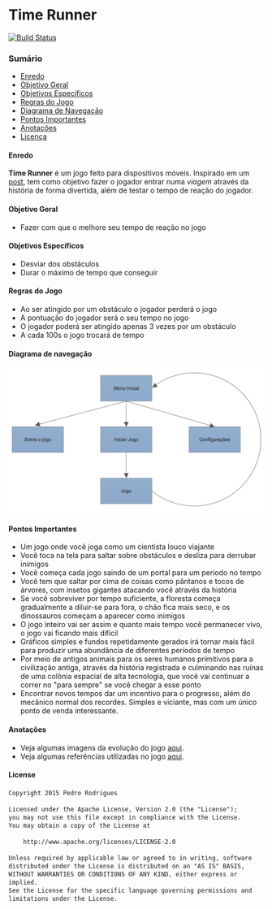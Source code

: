 # Time Runner

[![Build Status](https://travis-ci.org/hpedrorodrigues/TimeRunner.svg?branch=master)](https://travis-ci.org/hpedrorodrigues/TimeRunner)


### Sumário

* [Enredo](#enredo)
* [Objetivo Geral](#objetivo-geral)
* [Objetivos Específicos](#objetivos-específicos)
* [Regras do Jogo](#regras-do-jogo)
* [Diagrama de Navegação](#diagrama-de-navegação)
* [Pontos Importantes](#pontos-importantes)
* [Anotações](#anotações)
* [Licença](#license)


#### Enredo

**Time Runner** é um jogo feito para dispositivos móveis. Inspirado em um
[post](http://www.reddit.com/r/gameideas/comments/3frqt9/need_idea_for_a_simple_yet_fun_mobile_game/),
tem como objetivo fazer o jogador entrar numa *viagem* através da história de forma divertida, além de testar o tempo
de reação do jogador.


#### Objetivo Geral

* Fazer com que o melhore seu tempo de reação no jogo


#### Objetivos Específicos

* Desviar dos obstáculos
* Durar o máximo de tempo que conseguir


#### Regras do Jogo

* Ao ser atingido por um obstáculo o jogador perderá o jogo
* A pontuação do jogador será o seu tempo no jogo
* O jogador poderá ser atingido apenas 3 vezes por um obstáculo
* A cada 100s o jogo trocará de tempo


#### Diagrama de navegação

![Diagrama de Navegação](assets/images/navigation_diagram.png)


#### Pontos Importantes

- Um jogo onde você joga como um cientista louco viajante
- Você toca na tela para saltar sobre obstáculos e desliza para derrubar inimigos
- Você começa cada jogo saindo de um portal para um período no tempo
- Você tem que saltar por cima de coisas como pântanos e tocos de árvores, com insetos gigantes atacando você através
da história
- Se você sobreviver por tempo suficiente, a floresta começa gradualmente a diluir-se para fora, o chão fica mais seco,
e os dinossauros começam a aparecer como inimigos
- O jogo inteiro vai ser assim e quanto mais tempo você permanecer vivo, o jogo vai ficando mais difícil
- Gráficos simples e fundos repetidamente gerados irá tornar mais fácil para produzir uma abundância de diferentes
períodos de tempo
- Por meio de antigos animais para os seres humanos primitivos para a civilização antiga, através da história
registrada e culminando nas ruínas de uma colônia espacial de alta tecnologia, que você vai continuar a correr no
"para sempre" se você chegar a esse ponto
- Encontrar novos tempos dar um incentivo para o progresso, além do mecânico normal dos recordes. Simples e viciante,
mas com um único ponto de venda interessante.


#### Anotações

- Veja algumas imagens da evolução do jogo [aqui](./docs/PROGRESS_IMAGES.md).
- Veja algumas referências utilizadas no jogo [aqui](./docs/REFERENCES.md).


#### License

    Copyright 2015 Pedro Rodrigues

    Licensed under the Apache License, Version 2.0 (the "License");
    you may not use this file except in compliance with the License.
    You may obtain a copy of the License at

        http://www.apache.org/licenses/LICENSE-2.0

    Unless required by applicable law or agreed to in writing, software
    distributed under the License is distributed on an "AS IS" BASIS,
    WITHOUT WARRANTIES OR CONDITIONS OF ANY KIND, either express or implied.
    See the License for the specific language governing permissions and
    limitations under the License.